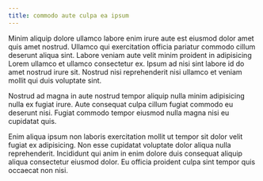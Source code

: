 ```yaml
---
title: commodo aute culpa ea ipsum
---
```


Minim aliquip dolore ullamco labore enim irure aute est eiusmod dolor amet quis amet nostrud. Ullamco qui exercitation officia pariatur commodo cillum deserunt aliqua sint. Labore veniam aute velit minim proident in adipisicing Lorem ullamco et ullamco consectetur ex. Ipsum ad nisi sint labore id do amet nostrud irure sit. Nostrud nisi reprehenderit nisi ullamco et veniam mollit qui duis voluptate sint.

Nostrud ad magna in aute nostrud tempor aliquip nulla minim adipisicing nulla ex fugiat irure. Aute consequat culpa cillum fugiat commodo eu deserunt nisi. Fugiat commodo tempor eiusmod nulla magna nisi eu cupidatat quis.

Enim aliqua ipsum non laboris exercitation mollit ut tempor sit dolor velit fugiat ex adipisicing. Non esse cupidatat voluptate dolor aliqua nulla reprehenderit. Incididunt qui anim in enim dolore duis consequat aliquip aliqua consectetur eiusmod dolor. Eu officia proident culpa sint tempor quis occaecat non nisi.